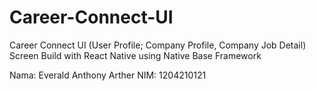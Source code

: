 # Career-Connect-UI
Career Connect UI (User Profile; Company Profile, Company Job Detail) Screen 
Build with React Native using Native Base Framework

Nama: Everald Anthony Arther
NIM: 1204210121
